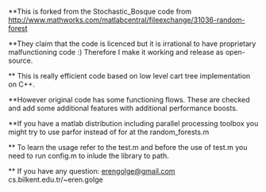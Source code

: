 **This is forked from the Stochastic_Bosque code from http://www.mathworks.com/matlabcentral/fileexchange/31036-random-forest

**They claim that the code is licenced but it is irrational to have proprietary malfunctioning code :) Therefore I make it working and release as open-source.

** This is really efficient code based on low level cart tree implementation on C++.

**However original code has some functioning flows. These are checked and add some additional features with additional performance boosts.

**If you have a matlab distribution including parallel processing toolbox you might try to use parfor instead of for at the random_forests.m

** To learn the usage refer to the test.m and before the use of test.m you need to run config.m to inlude the library to path.

** If you have any question: 
erengolge@gmail.com
cs.bilkent.edu.tr/~eren.golge


